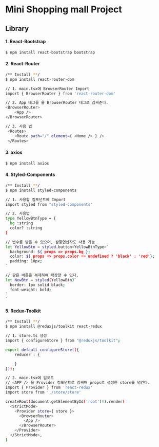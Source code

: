 # Mini Shopping mall Project

## Library
#### 1. React-Bootstrap
`$ npm install react-bootstrap bootstrap`

#### 2. React-Router
```bash
/** Install **/
$ npm install react-router-dom

// 1. main.tsx에 BrowserRouter Import
import { BrowserRouter } from 'react-router-dom'

// 2. App 태그를 을 BrowserRouter 태그로 감싸준다.
<BrowserRouter>
    <App />
</BrowserRouter>

// 3. 사용 법
 <Routes>
    <Route path="/" element={ <Home /> } />
 </Routes>
```

#### 3. axios
`$ npm install axios`

#### 4. Styled-Components
```bash
/** Install **/
$ npm install styled-components

// 1. 사용할 컴포넌트에 Import
import styled from "styled-components"

// 2. 사용법
type YellowBtnType = {
  bg :string
  color? :string
}

// 변수를 받을 수 있으며, 삼항연산자도 사용 가능
let YellowBtn = styled.button<YellowBtnType>`
  background: ${ props => props.bg };
  color: ${ props => props.color == undefined ? 'black' : 'red'};
  padding: 10px;
`

// 같은 버튼을 복제하여 확장할 수 있다.
let NewBtn = styled(YellowBtn)`
  border: 1px solid black;
  font-weight: bold;
`
`
```


#### 5. Redux-Toolkit
``` bash
/** Install **/
$ npm install @reduxjs/toolkit react-redux

// 1. store.ts 생성
import { configureStore } from "@reduxjs/toolkit";

export default configureStore(({
    reducer : {

    }
}));

// 2. main.tsx에 임포트
// <APP /> 을 Provider 컴포넌트로 감싸며 props로 생성한 store를 넘긴다.
import { Provider } from 'react-redux'
import store from './store/store'

createRoot(document.getElementById('root')!).render(
  <StrictMode>
    <Provider store={ store }>
      <BrowserRouter>
        <App />
      </BrowserRouter>
    </Provider>
  </StrictMode>,
)
```